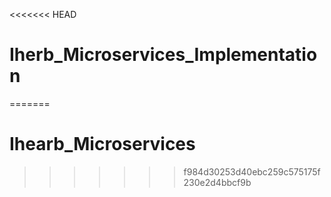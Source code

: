 <<<<<<< HEAD
# Iherb_Microservices_Implementation
=======
# Ihearb_Microservices
>>>>>>> f984d30253d40ebc259c575175f230e2d4bbcf9b
